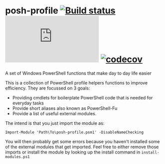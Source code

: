 # posh-profile [![Build status](https://ci.appveyor.com/api/projects/status/fy8d2gihiflsks3m?svg=true)](https://ci.appveyor.com/project/bergmeister/posh-profile) ![AppVeyor tests](http://flauschig.ch/batch.php?type=tests&account=bergmeister&slug=posh-profile) [![codecov](https://codecov.io/gh/bergmeister/posh-profile/branch/master/graph/badge.svg)](https://codecov.io/gh/bergmeister/posh-profile)
A set of Windows PowerShell functions that make day to day life easier

This is a collection of PowerShell profile helpers functions to improve efficiency.
They are focussed on 3 goals:
- Providing cmdlets for boilerplate PowerShell code that is needed for everyday tasks
- Provide short aliases also known as PowerShell-Fu
- Provide a list of useful external modules.

The intend is that you just import the module as:
```
Import-Module 'Path\To\posh-profile.psm1' -DisableNameChecking
```
You will then probably get some errors because you haven't installed some of the external modules that get imported. Feel free to either remove those imports or install the module by looking up the install command in `install-modules.ps1`
